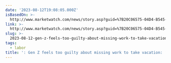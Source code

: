 ```yaml
---
date: '2023-08-12T19:08:05.000Z'
isBasedOn: >-
  http://www.marketwatch.com/news/story.asp?guid=%7B20C06575-04D4-B545-7248-5121E1DDA02F%7D&siteid=rss&rss=1
link: >-
  http://www.marketwatch.com/news/story.asp?guid=%7B20C06575-04D4-B545-7248-5121E1DDA02F%7D&siteid=rss&rss=1
slug: >-
  2023-08-12-gen-z-feels-too-guilty-about-missing-work-to-take-vacation-its-often-n
tags:
  - labor
title: ': Gen Z feels too guilty about missing work to take vacation: ‘It’s often n'
---
```



